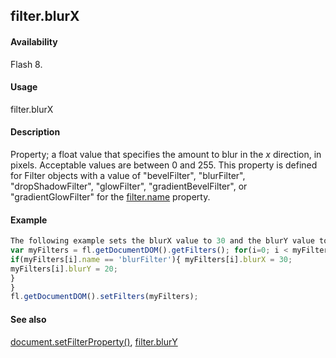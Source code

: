 ## filter.blurX

#### Availability

Flash 8.

#### Usage

filter.blurX

#### Description

Property; a float value that specifies the amount to blur in the *x* direction, in pixels. Acceptable values are between 0 and 255. This property is defined for Filter objects with a value of "bevelFilter", "blurFilter", "dropShadowFilter", "glowFilter", "gradientBevelFilter", or "gradientGlowFilter" for the [filter.name](../Filter_object/filter13.md) property.

#### Example

```javascript
The following example sets the blurX value to 30 and the blurY value to 20 for the Blur filters on the selected object(s):
var myFilters = fl.getDocumentDOM().getFilters(); for(i=0; i < myFilters.length; i++){
if(myFilters[i].name == 'blurFilter'){ myFilters[i].blurX = 30;
myFilters[i].blurY = 20;
}
}
fl.getDocumentDOM().setFilters(myFilters);

```
#### See also

[document.setFilterProperty()](../Document_object/docum520.md), [filter.blurY](../Filter_object/filter2.md)

<span id="filter.blurY" class="anchor"></span>
